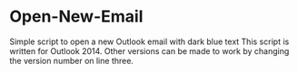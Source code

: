 # Open-New-Email
Simple script to open a new Outlook email with dark blue text
This script is written for Outlook 2014. Other versions can be made to work by changing the version number on line three.

